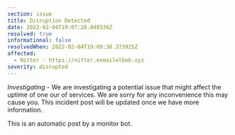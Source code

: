 ```yaml
---
section: issue
title: Disruption Detected
date: 2022-02-04T19:07:28.040336Z
resolved: true
informational: false
resolvedWhen: 2022-02-04T19:09:38.373925Z
affected:
  - Nitter - https://nitter.esmailelbob.xyz
severity: disrupted
---
```

*Investigating* - We are investigating a potential issue that might affect the uptime of one our of services. We are sorry for any inconvenience this may cause you. This incident post will be updated once we have more information.

This is an automatic post by a monitor bot.
        